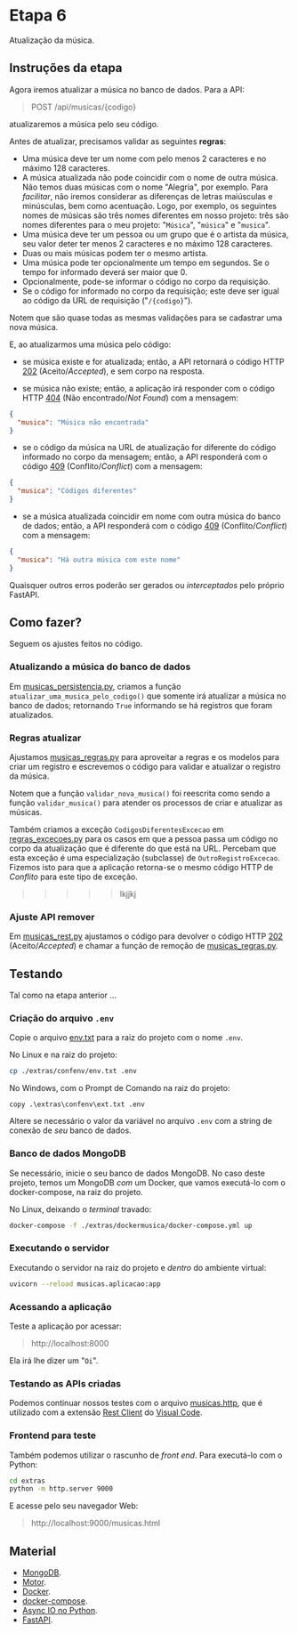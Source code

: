 # Etapa 6

Atualização da música.

## Instruções da etapa

Agora iremos atualizar a música no banco de dados. Para a API:


> POST /api/musicas/{codigo}

atualizaremos a música pelo seu código.

Antes de atualizar, precisamos validar as seguintes **regras**:

- Uma música deve ter um nome com pelo menos 2 caracteres e no máximo 128
caracteres.
- A música atualizada não pode coincidir com o nome de outra música. Não temos duas músicas
com o nome "Alegria", por exemplo. Para _facilitar_, não iremos considerar as
diferenças de letras maiúsculas e minúsculas, bem como acentuação. Logo, por 
exemplo, os seguintes nomes de músicas são três nomes diferentes em nosso projeto:
três são nomes diferentes para o meu projeto: 
"`Música`", "`música`" e "`musica`".
- Uma música deve ter um pessoa ou um grupo que é o artista da música,
seu valor deter ter menos 2 caracteres e no máximo 128 caracteres.
- Duas ou mais músicas podem ter o mesmo artista.
- Uma música pode ter opcionalmente um tempo em segundos. Se o tempo for
informado deverá ser maior que 0.
- Opcionalmente, pode-se informar o código no corpo da requisição.
- Se o código for informado no corpo da requisição; este deve ser igual
ao código da URL de requisição ("`/{codigo}`").

Notem que são quase todas as mesmas validações para 
se cadastrar uma nova música.

E, ao atualizarmos uma música pelo código:

- se música existe e for atualizada; então, a API retornará o código HTTP 
[202](https://developer.mozilla.org/pt-BR/docs/Web/HTTP/Status/202)
(Aceito/_Accepted_), e sem corpo na resposta.

- se música não existe; então, a aplicação irá responder com o código HTTP
[404](https://developer.mozilla.org/pt-BR/docs/Web/HTTP/Status/404)
(Não encontrado/_Not Found_) com a mensagem:

```json
{
  "musica": "Música não encontrada"
}
```

- se o código da música na URL de atualização for diferente
do código informado no corpo da mensagem; então, a API responderá
com o código 
[409](https://developer.mozilla.org/pt-BR/docs/Web/HTTP/Status/409)
(Conflito/_Conflict_) com a mensagem:

```json
{
  "musica": "Códigos diferentes"
}
```

- se a música atualizada coincidir em nome com outra música do 
banco de dados; então, a API responderá com o código 
[409](https://developer.mozilla.org/pt-BR/docs/Web/HTTP/Status/409)
(Conflito/_Conflict_) com a mensagem:

```json
{
  "musica": "Há outra música com este nome"
}
```

Quaisquer outros erros poderão ser gerados ou _interceptados_ pelo 
próprio FastAPI.

## Como fazer?

Seguem os ajustes feitos no código.

### Atualizando a música do banco de dados

Em [musicas_persistencia.py](./musicas/persistencia/musicas_persistencia.py),
criamos a função `atualizar_uma_musica_pelo_codigo()` que somente
irá atualizar a música no banco de dados; retornando `True` informando
se há registros que foram atualizados.

### Regras atualizar


Ajustamos [musicas_regras.py](./musicas/regras/musicas_regras.py)
para aproveitar a regras e os modelos para criar um registro e 
escrevemos o código para validar e atualizar o registro da música.

Notem que a função `validar_nova_musica()` foi reescrita como 
sendo a função `validar_musica()` para atender os processos de criar
e atualizar as músicas.

Também criamos a exceção `CodigosDiferentesExcecao` em 
[regras_excecoes.py](./musicas/regras/regras_excecoes.py) para os
casos em que a pessoa passa um código no corpo da atualização
que é diferente do que está na URL. Percebam que esta exceção
é uma especialização (subclasse) de `OutroRegistroExcecao`. 
Fizemos isto para que a aplicação retorna-se o mesmo código 
HTTP de _Conflito_ para este tipo de exceção.

>>>>>lkjjkj

### Ajuste API remover

Em [musicas_rest.py](./musicas/rest/musicas_rest.py) ajustamos o código
para devolver o código HTTP [202](https://developer.mozilla.org/pt-BR/docs/Web/HTTP/Status/202)
(Aceito/_Accepted_) e chamar a função de remoção de 
[musicas_regras.py](./musicas/regras/musicas_regras.py).


## Testando

Tal como na etapa anterior ...

### Criação do arquivo `.env`

Copie o arquivo [env.txt](./extras/confenv/env.txt) para a raiz do projeto com o nome `.env`.

No Linux e na raiz do projeto:

```sh
cp ./extras/confenv/env.txt .env
```

No Windows, com o Prompt de Comando na raiz do projeto:

```batch
copy .\extras\confenv\ext.txt .env
```

Altere se necessário o valor da variável no arquivo `.env`
com a string de conexão de *seu* banco de dados.

### Banco de dados MongoDB

Se necessário, inicie o seu banco de dados MongoDB.
No caso deste projeto, temos um MongoDB _com_ um Docker,
que vamos executá-lo com o docker-compose, na raiz do projeto.

No Linux, deixando o _terminal_ travado: 
```sh
docker-compose -f ./extras/dockermusica/docker-compose.yml up
```

### Executando o servidor

Executando o servidor na raiz do projeto e _dentro_ do ambiente virtual:

```sh
uvicorn --reload musicas.aplicacao:app
```

### Acessando a aplicação

Teste a aplicação por acessar: 

> http://localhost:8000

Ela irá lhe dizer um "`Oi`".

### Testando as APIs criadas

Podemos continuar nossos testes com o arquivo 
[musicas.http](./extras/musicas.http), que é utilizado com 
a extensão [Rest Client](https://marketplace.visualstudio.com/items?itemName=humao.rest-client)
do [Visual Code](https://code.visualstudio.com/).

### Frontend para teste

Também podemos utilizar o rascunho de _front_ _end_.
Para executá-lo com o Python:

```sh
cd extras
python -m http.server 9000
```

E acesse pelo seu navegador Web:

> http://localhost:9000/musicas.html

## Material

- [MongoDB](https://www.mongodb.com/).
- [Motor](https://motor.readthedocs.io/en/stable/).
- [Docker](https://docs.docker.com).
- [docker-compose](https://docs.docker.com/compose/).
- [Async IO no Python](https://realpython.com/async-io-python/).
- [FastAPI](https://fastapi.tiangolo.com/tutorial/).
